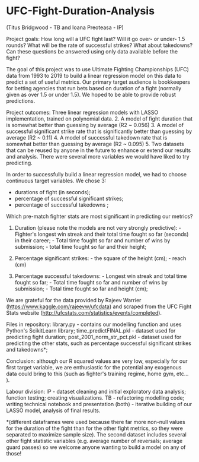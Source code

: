 # UFC-Fight-Duration-Analysis

(Titus Bridgwood - TB and Ioana Preoteasa - IP)

Project goals:
How long will a UFC fight last? Will it go over- or under- 1.5 rounds? What will be the rate of successful strikes? What about takedowns? Can these questions be answered using only data available before the fight?

The goal of this project was to use Ultimate Fighting Championships (UFC) data from 1993 to 2019 to build a linear regression model on this data to predict a set of useful metrics. 
Our primary target audience is bookkeepers for betting agencies that run bets based on duration of a fight (normally given as over 1.5 or under 1.5). We hoped to be able to provide robust predictions. 

Project outcomes: Three linear regression models with LASSO implementation, trained on polynomial data. 
2. A model  of fight duration that is somewhat better than guessing by average (R2 ~ 0.056)
3. A model of successful significant strike rate that is significantly better than guessing by average (R2 ~ 0.11)
4. A model of successful takedown rate that is somewhat better than guessing by average (R2 ~ 0.095)
5. Two datasets that can be reused by anyone in the future to enhance or extend our results and analysis. There were several more variables we would have liked to try predicting.

In order to successfully build a linear regression model, we had to choose continuous target variables. We chose 3:
- durations of fight (in seconds);
- percentage of successful significant strikes;
- percentage of successful takedowns ;

Which pre-match fighter stats are most significant in predicting our metrics?
   1. Duration (please note the models are not very strongly predictive): 
    - Fighter's longest win streak and their total time fought so far (seconds) in their career;
    - Total time fought so far and number of wins by submission;
    - total time fought so far and their height;

   2. Percentage significant strikes:
    - the square of the height (cm);
    - reach (cm)
    
   3. Percentage successful takedowns:
    - Longest win streak and total time fought so far;
    - Total time fought so far and number of wins by submission;
    - Total time fought so far and height (cm);
    
    
We are grateful for the data provided by Rajeev Warrier (https://www.kaggle.com/rajeevw/ufcdata) and scraped from the UFC Fight Stats website (http://ufcstats.com/statistics/events/completed). 



Files in repository:
library.py - contains our modelling function and uses Python's ScikitLearn library;
time_predictFINAL.pkl - dataset used for predicting fight duration;
post_2001_norm_str_pct.pkl - dataset used for predicting the other stats, such as percentage successful significant strikes and takedowns*; 


Conclusion: although our R squared values are very low, especially for our first target variable, we are enthusiastic for the potential any exogenous data could bring to this (such as fighter's training regime, home gym, etc... ). 

Labour division: 
IP - dataset cleaning and initial exploratory data analysis; function testing; creating visualizations.
TB - refactoring modelling code; writing technical notebook and presentation
(both) - iterative building of our LASSO model, analysis of final results.


*(different dataframes were used because there far more non-null values for the duration of the fight than for the other fight metrics, so they were separated to maximize sample size). The second dataset includes several other fight statistic variables (e.g. average number of reversals; average guard passes) so we welcome anyone wanting to build a model on any of those!
